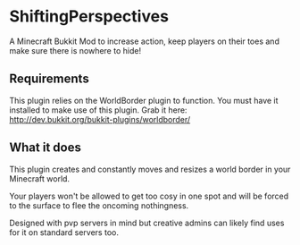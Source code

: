 ShiftingPerspectives
====================

A Minecraft Bukkit Mod to increase action, keep players on their toes and make sure there is nowhere to hide!

Requirements
------------

This plugin relies on the WorldBorder plugin to function. You must have it installed to make use of this plugin.
Grab it here: http://dev.bukkit.org/bukkit-plugins/worldborder/

What it does
------------

This plugin creates and constantly moves and resizes a world border in your Minecraft world.

Your players won't be allowed to get too cosy in one spot and will be forced to the surface to flee the oncoming nothingness.

Designed with pvp servers in mind but creative admins can likely find uses for it on standard servers too.
